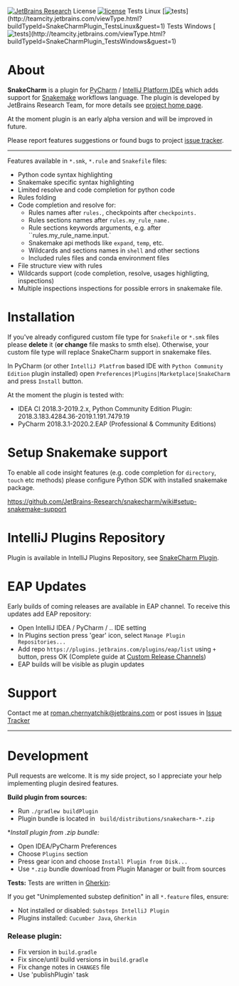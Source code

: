 [![JetBrains Research](https://jb.gg/badges/research.svg)](https://confluence.jetbrains.com/display/ALL/JetBrains+on+GitHub)
License [![license](https://img.shields.io/github/license/mashape/apistatus.svg)](https://opensource.org/licenses/MIT)
Tests Linux [![tests](http://teamcity.jetbrains.com/app/rest/builds/buildType:(id:SnakeCharmPlugin_TestsLinux)/statusIcon.svg)](http://teamcity.jetbrains.com/viewType.html?buildTypeId=SnakeCharmPlugin_TestsLinux&guest=1)
Tests Windows [![tests](http://teamcity.jetbrains.com/app/rest/builds/buildType:(id:SnakeCharmPlugin_TestsWindows)/statusIcon.svg)](http://teamcity.jetbrains.com/viewType.html?buildTypeId=SnakeCharmPlugin_TestsWindows&guest=1)

# About

**SnakeCharm** is a plugin for [PyCharm](https://www.jetbrains.com/pycharm/) / [IntelliJ Platform IDEs](https://www.jetbrains.com/products.html?fromMenu#type=ide) which adds support for [Snakemake](https://snakemake.readthedocs.io/en/stable/) workflows language. The plugin is developed by JetBrains Research Team, for more details see [project home page](https://research.jetbrains.org/groups/biolabs/projects?project_id=57).

At the moment plugin is an early alpha version and will be improved in future.

Please report features suggestions or found bugs to project [issue tracker](https://github.com/JetBrains-Research/snakecharm/issues).

---
Features available in `*.smk`, `*.rule` and `Snakefile` files:
* Python code syntax highlighting
* Snakemake specific syntax highlighting
* Limited resolve and code completion for python code
* Rules folding
* Code completion and resolve for:
   * Rules names after `rules.`, checkpoints after `checkpoints.`
   * Rules sections names after `rules.my_rule_name.`
   * Rule sections keywords arguments, e.g. after ``rules.my_rule_name.input.`
   * Snakemake api methods like `expand`, `temp`, etc.
   * Wildcards and sections names in `shell` and other sections
   * Included rules files and conda environment files
* File structure view with rules
* Wildcards support (code completion, resolve, usages highligting, inspections)
* Multiple inspections inspections for possible errors in snakemake file.

# Installation

If you've already configured custom file type for `Snakefile` or `*.smk` files please **delete** it (**or change** file masks to smth else). Otherwise, your custom file type will replace SnakeCharm support in snakemake files.

In PyCharm (or other `IntelliJ Platfrom` based IDE with `Python Community Edition` plugin installed) open `Preferences|Plugins|Marketplace|SnakeCharm` and press `Install` button.

At the moment the plugin is tested with:
* IDEA CI 2018.3-2019.2.x, Python Community Edition Plugin: 2018.3.183.4284.36-2019.1.191.7479.19
* PyCharm 2018.3.1-2020.2.EAP (Professional & Community Editions)

# Setup Snakemake support

To enable all code insight features (e.g. code completion for `directory`, `touch` etc methods) please configure Python SDK with installed snakemake package.

https://github.com/JetBrains-Research/snakecharm/wiki#setup-snakemake-support

# IntelliJ Plugins Repository
Plugin is available in IntelliJ Plugins Repository, see [SnakeCharm Plugin](https://plugins.jetbrains.com/plugin/11947-snakecharm).

# EAP Updates
Early builds of coming releases are available in EAP channel. To receive this updates add EAP repository:
* Open IntelliJ IDEA / PyCharm / .. IDE setting
* In Plugins section press 'gear' icon, select `Manage Plugin Repositories...`
* Add repo `https://plugins.jetbrains.com/plugins/eap/list` using `+` button, press OK
(Complete guide at [Custom Release Channels](https://www.jetbrains.org/intellij/sdk/docs/plugin_repository/custom_channels.html))
* EAP builds will be visible as plugin updates

# Support
Contact me at roman.chernyatchik@jetbrains.com or post issues in [Issue Tracker](https://github.com/JetBrains-Research/snakecharm/issues)

---

# Development

Pull requests are welcome. It is my side project, so I appreciate your help implementing plugin desired features.

**Build plugin from sources:**
* Run `./gradlew buildPlugin`
* Plugin bundle is located in ` build/distributions/snakecharm-*.zip`

**Install plugin from *.zip bundle:**
* Open IDEA/PyCharm Preferences
* Choose `Plugins` section
* Press gear icon and choose `Install Plugin from Disk...`
* Use `*.zip` bundle download from Plugin Manager or built from sources 

**Tests:**
Tests are written in [Gherkin](https://cucumber.io/docs/gherkin):

If you get "Unimplemented substep definition" in all `*.feature` files, ensure:
  * Not installed or disabled: `Substeps IntelliJ Plugin` 
  * Plugins installed: `Cucumber Java`, `Gherkin`
  
### Release plugin:
* Fix version in `build.gradle`
* Fix since/until build versions in `build.gradle`
* Fix change notes in `CHANGES` file
* Use 'publishPlugin' task
